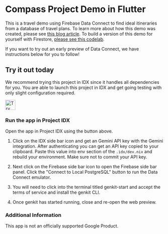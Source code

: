# Compass Project Demo in Flutter

This is a travel demo using Firebase Data Connect to find ideal itineraries from
a database of travel plans. To learn more about how this demo was created,
please see [this blog article](https://developers.googleblog.com/en/how-firebase-genkit-helped-add-ai-to-our-compass-app/).
To build a version of this demo for yourself with Firestore, [please see this
codelab](https://firebase.google.com/codelabs/ai-genkit-rag).

If you want to try out an early preview of Data Connect, we have instructions
below for you to follow!

## Try it out today

We recommend trying this project in IDX since it handles all dependencies for you. You are able to launch this project in IDX and get going testing with only slight configuration required.

<a href="https://idx.google.com/import?url=https%3A%2F%2Fgithub.com%2FFalexastrum%2Fcompass-ai-travel-planning-sample-flutter">
  <picture>
    <source
      media="(prefers-color-scheme: dark)"
      srcset="https://cdn.idx.dev/btn/try_dark_32.svg">
    <source
      media="(prefers-color-scheme: light)"
      srcset="https://cdn.idx.dev/btn/try_light_32.svg">
    <img
      height="32"
      alt="Try in IDX"
      src="https://cdn.idx.dev/btn/try_purple_32.svg">
  </picture>
</a>

### Run the app in Project IDX

Open the app in Project IDX using the button above.

1. Click on the IDX side bar icon and get an Gemini API key with the Gemini integration. After authenticating you can get an API key copied to your clipboard. Paste this value into env section of the `.idx/dev.nix` and rebuild your environment. Make sure not to commit your API key.

1. Next click on the Firebase side bar icon to open the Firebase side bar panel. Click the "Connect to Local PostgreSQL" button to run the Data Connect emulator.

1. You will need to click into the terminal titled genkit-start and accept the terms of service and install the genkit CLI.

1. Once genkit has started running, close and re-open the web preview.

### Additional Information

This app is not an officially supported Google Product.

